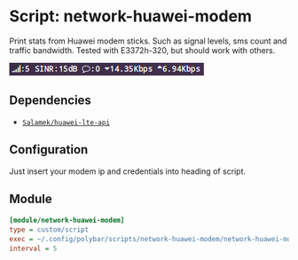 # Script: network-huawei-modem

Print stats from Huawei modem sticks. Such as signal levels, sms count and traffic bandwidth. Tested with E3372h-320, but should work with others.

![network-huawei-modem](screenshots/1.png)


## Dependencies

* [`Salamek/huawei-lte-api`](https://github.com/Salamek/huawei-lte-api)


## Configuration

Just insert your modem ip and credentials into heading of script.


## Module

```ini
[module/network-huawei-modem]
type = custom/script
exec = ~/.config/polybar/scripts/network-huawei-modem/network-huawei-modem.py
interval = 5
```
